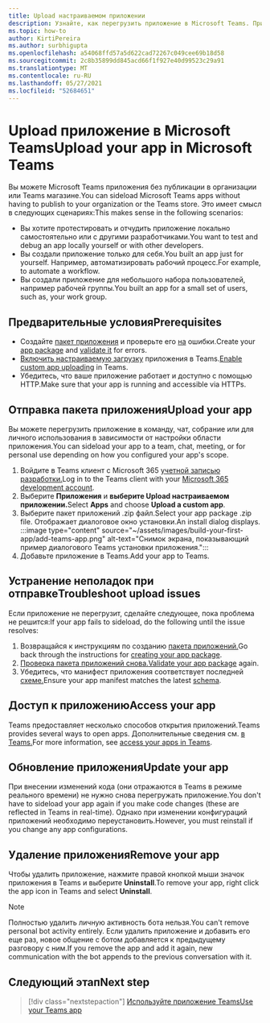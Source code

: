 ```yaml
---
title: Upload настраиваемом приложении
description: Узнайте, как перегрузить приложение в Microsoft Teams. При тестировании и отладке приложения во время разработки часто используется боковая загрузка.
ms.topic: how-to
author: KirtiPereira
ms.author: surbhigupta
ms.openlocfilehash: a54068ffd57a5d622cad72267c049cee69b18d58
ms.sourcegitcommit: 2c8b35899dd845acd66f1f927e40d99523c29a91
ms.translationtype: MT
ms.contentlocale: ru-RU
ms.lasthandoff: 05/27/2021
ms.locfileid: "52684651"
---
```

# <a name="upload-your-app-in-microsoft-teams"></a><span data-ttu-id="1ba66-104">Upload приложение в Microsoft Teams</span><span class="sxs-lookup"><span data-stu-id="1ba66-104">Upload your app in Microsoft Teams</span></span>

<span data-ttu-id="1ba66-105">Вы можете Microsoft Teams приложения без публикации в организации или Teams магазине.</span><span class="sxs-lookup"><span data-stu-id="1ba66-105">You can sideload Microsoft Teams apps without having to publish to your organization or the Teams store.</span></span> <span data-ttu-id="1ba66-106">Это имеет смысл в следующих сценариях:</span><span class="sxs-lookup"><span data-stu-id="1ba66-106">This makes sense in the following scenarios:</span></span>

* <span data-ttu-id="1ba66-107">Вы хотите протестировать и отчудить приложение локально самостоятельно или с другими разработчиками.</span><span class="sxs-lookup"><span data-stu-id="1ba66-107">You want to test and debug an app locally yourself or with other developers.</span></span>
* <span data-ttu-id="1ba66-108">Вы создали приложение только для себя.</span><span class="sxs-lookup"><span data-stu-id="1ba66-108">You built an app just for yourself.</span></span> <span data-ttu-id="1ba66-109">Например, автоматизировать рабочий процесс.</span><span class="sxs-lookup"><span data-stu-id="1ba66-109">For example, to automate a workflow.</span></span>
* <span data-ttu-id="1ba66-110">Вы создали приложение для небольшого набора пользователей, например рабочей группы.</span><span class="sxs-lookup"><span data-stu-id="1ba66-110">You built an app for a small set of users, such as, your work group.</span></span>

## <a name="prerequisites"></a><span data-ttu-id="1ba66-111">Предварительные условия</span><span class="sxs-lookup"><span data-stu-id="1ba66-111">Prerequisites</span></span>

* <span data-ttu-id="1ba66-112">Создайте [пакет приложения](~/concepts/build-and-test/apps-package.md) и проверьте его [на](https://dev.teams.microsoft.com/appvalidation.html) ошибки.</span><span class="sxs-lookup"><span data-stu-id="1ba66-112">Create your [app package](~/concepts/build-and-test/apps-package.md) and [validate it](https://dev.teams.microsoft.com/appvalidation.html) for errors.</span></span>
* <span data-ttu-id="1ba66-113">[Включить настраиваемую загрузку](~/concepts/build-and-test/prepare-your-o365-tenant.md#enable-custom-teams-apps-and-turn-on-custom-app-uploading) приложения в Teams.</span><span class="sxs-lookup"><span data-stu-id="1ba66-113">[Enable custom app uploading](~/concepts/build-and-test/prepare-your-o365-tenant.md#enable-custom-teams-apps-and-turn-on-custom-app-uploading) in Teams.</span></span>
* <span data-ttu-id="1ba66-114">Убедитесь, что ваше приложение работает и доступно с помощью HTTP.</span><span class="sxs-lookup"><span data-stu-id="1ba66-114">Make sure that your app is running and accessible via HTTPs.</span></span>

## <a name="upload-your-app"></a><span data-ttu-id="1ba66-115">Отправка пакета приложения</span><span class="sxs-lookup"><span data-stu-id="1ba66-115">Upload your app</span></span>

<span data-ttu-id="1ba66-116">Вы можете перегрузить приложение в команду, чат, собрание или для личного использования в зависимости от настройки области приложения.</span><span class="sxs-lookup"><span data-stu-id="1ba66-116">You can sideload your app to a team, chat, meeting, or for personal use depending on how you configured your app's scope.</span></span>

1. <span data-ttu-id="1ba66-117">Войдите в Teams клиент с Microsoft 365 [учетной записью разработки.](~/build-your-first-app/build-and-run.md#prerequisites)</span><span class="sxs-lookup"><span data-stu-id="1ba66-117">Log in to the Teams client with your [Microsoft 365 development account](~/build-your-first-app/build-and-run.md#prerequisites).</span></span>
1. <span data-ttu-id="1ba66-118">Выберите **Приложения** и **выберите Upload настраиваемом приложении.**</span><span class="sxs-lookup"><span data-stu-id="1ba66-118">Select **Apps** and choose **Upload a custom app**.</span></span>
1. <span data-ttu-id="1ba66-119">Выберите пакет приложений .zip файл.</span><span class="sxs-lookup"><span data-stu-id="1ba66-119">Select your app package .zip file.</span></span> <span data-ttu-id="1ba66-120">Отображает диалоговое окно установки.</span><span class="sxs-lookup"><span data-stu-id="1ba66-120">An install dialog displays.</span></span>
:::image type="content" source="~/assets/images/build-your-first-app/add-teams-app.png" alt-text="Снимок экрана, показывающий пример диалогового Teams установки приложения.":::
1. <span data-ttu-id="1ba66-122">Добавьте приложение в Teams.</span><span class="sxs-lookup"><span data-stu-id="1ba66-122">Add your app to Teams.</span></span>

## <a name="troubleshoot-upload-issues"></a><span data-ttu-id="1ba66-123">Устранение неполадок при отправке</span><span class="sxs-lookup"><span data-stu-id="1ba66-123">Troubleshoot upload issues</span></span>

<span data-ttu-id="1ba66-124">Если приложение не перегрузит, сделайте следующее, пока проблема не решится:</span><span class="sxs-lookup"><span data-stu-id="1ba66-124">If your app fails to sideload, do the following until the issue resolves:</span></span>

1. <span data-ttu-id="1ba66-125">Возвращайся к инструкциям по созданию [пакета приложений.](../../concepts/build-and-test/apps-package.md)</span><span class="sxs-lookup"><span data-stu-id="1ba66-125">Go back through the instructions for [creating your app package](../../concepts/build-and-test/apps-package.md).</span></span>
1. <span data-ttu-id="1ba66-126">[Проверка пакета приложений снова.](https://dev.teams.microsoft.com/appvalidation.html)</span><span class="sxs-lookup"><span data-stu-id="1ba66-126">[Validate your app package](https://dev.teams.microsoft.com/appvalidation.html) again.</span></span>
1. <span data-ttu-id="1ba66-127">Убедитесь, что манифест приложения соответствует последней [схеме.](../../resources/schema/manifest-schema.md)</span><span class="sxs-lookup"><span data-stu-id="1ba66-127">Ensure your app manifest matches the latest [schema](../../resources/schema/manifest-schema.md).</span></span>

## <a name="access-your-app"></a><span data-ttu-id="1ba66-128">Доступ к приложению</span><span class="sxs-lookup"><span data-stu-id="1ba66-128">Access your app</span></span>

<span data-ttu-id="1ba66-129">Teams предоставляет несколько способов открытия приложений.</span><span class="sxs-lookup"><span data-stu-id="1ba66-129">Teams provides several ways to open apps.</span></span> <span data-ttu-id="1ba66-130">Дополнительные сведения см. [в Teams.](https://support.microsoft.com/office/access-your-apps-in-teams-0758cb09-9e85-40e7-a974-51df7734646a)</span><span class="sxs-lookup"><span data-stu-id="1ba66-130">For more information, see [access your apps in Teams](https://support.microsoft.com/office/access-your-apps-in-teams-0758cb09-9e85-40e7-a974-51df7734646a).</span></span>

## <a name="update-your-app"></a><span data-ttu-id="1ba66-131">Обновление приложения</span><span class="sxs-lookup"><span data-stu-id="1ba66-131">Update your app</span></span>

<span data-ttu-id="1ba66-132">При внесении изменений кода (они отражаются в Teams в режиме реального времени) не нужно снова перегружать приложение.</span><span class="sxs-lookup"><span data-stu-id="1ba66-132">You don't have to sideload your app again if you make code changes (these are reflected in Teams in real-time).</span></span> <span data-ttu-id="1ba66-133">Однако при изменении конфигураций приложений необходимо переустановить.</span><span class="sxs-lookup"><span data-stu-id="1ba66-133">However, you must reinstall if you change any app configurations.</span></span>

## <a name="remove-your-app"></a><span data-ttu-id="1ba66-134">Удаление приложения</span><span class="sxs-lookup"><span data-stu-id="1ba66-134">Remove your app</span></span>

<span data-ttu-id="1ba66-135">Чтобы удалить приложение, нажмите правой кнопкой мыши значок приложения в Teams и выберите **Uninstall**.</span><span class="sxs-lookup"><span data-stu-id="1ba66-135">To remove your app, right click the app icon in Teams and select **Uninstall**.</span></span>

> [!NOTE]
> <span data-ttu-id="1ba66-136">Полностью удалить личную активность бота нельзя.</span><span class="sxs-lookup"><span data-stu-id="1ba66-136">You can't remove personal bot activity entirely.</span></span> <span data-ttu-id="1ba66-137">Если удалить приложение и добавить его еще раз, новое общение с ботом добавляется к предыдущему разговору с ним.</span><span class="sxs-lookup"><span data-stu-id="1ba66-137">If you remove the app and add it again, new communication with the bot appends to the previous conversation with it.</span></span>

## <a name="next-step"></a><span data-ttu-id="1ba66-138">Следующий этап</span><span class="sxs-lookup"><span data-stu-id="1ba66-138">Next step</span></span>

> [!div class="nextstepaction"]
> [<span data-ttu-id="1ba66-139">Используйте приложение Teams</span><span class="sxs-lookup"><span data-stu-id="1ba66-139">Use your Teams app</span></span>](https://support.microsoft.com/office/apps-and-services-cc1fba57-9900-4634-8306-2360a40c665b?ui=en-us&rs=en-us&ad=us)
